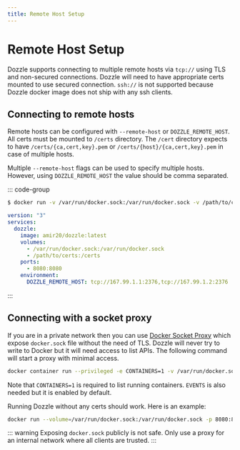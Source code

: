 ```yaml
---
title: Remote Host Setup
---
```


# Remote Host Setup

Dozzle supports connecting to multiple remote hosts via `tcp://` using TLS and non-secured connections. Dozzle will need to have appropriate certs mounted to use secured connection. `ssh://` is not supported because Dozzle docker image does not ship with any ssh clients.

## Connecting to remote hosts

Remote hosts can be configured with `--remote-host` or `DOZZLE_REMOTE_HOST`. All certs must be mounted to `/certs` directory. The `/cert` directory expects to have `/certs/{ca,cert,key}.pem` or `/certs/{host}/{ca,cert,key}.pem` in case of multiple hosts.

Multiple `--remote-host` flags can be used to specify multiple hosts. However, using `DOZZLE_REMOTE_HOST` the value should be comma separated.

::: code-group

```sh [cli]
$ docker run -v /var/run/docker.sock:/var/run/docker.sock -v /path/to/certs:/certs -p 8080:8080 amir20/dozzle --remote-host tcp://167.99.1.1:2376 --remote-host tcp://167.99.1.2:2376
```

```yaml [docker-compose.yml]
version: "3"
services:
  dozzle:
    image: amir20/dozzle:latest
    volumes:
      - /var/run/docker.sock:/var/run/docker.sock
      - /path/to/certs:/certs
    ports:
      - 8080:8080
    environment:
      DOZZLE_REMOTE_HOST: tcp://167.99.1.1:2376,tcp://167.99.1.2:2376
```

:::

## Connecting with a socket proxy

If you are in a private network then you can use [Docker Socket Proxy](https://github.com/Tecnativa/docker-socket-proxy) which expose `docker.sock` file without the need of TLS. Dozzle will never try to write to Docker but it will need access to list APIs. The following command will start a proxy with minimal access.

```sh
docker container run --privileged -e CONTAINERS=1 -v /var/run/docker.sock:/var/run/docker.sock -p 2375:2375 tecnativa/docker-socket-proxy
```

Note that `CONTAINERS=1` is required to list running containers. `EVENTS` is also needed but it is enabled by default.

Running Dozzle without any certs should work. Here is an example:

```sh
docker run --volume=/var/run/docker.sock:/var/run/docker.sock -p 8080:8080 amir20/dozzle --remote-host tcp://123.1.1.1:2375
```

::: warning
Exposing `docker.sock` publicly is not safe. Only use a proxy for an internal network where all clients are trusted.
:::

